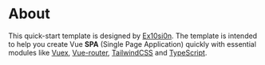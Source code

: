 # About

This quick-start template is designed by [Ex10si0n](http://github.com/Ex10si0n). The template is intended to help you create Vue **SPA** (Single Page Application) quickly with essential modules like [Vuex](https://next.vuex.vuejs.org/), [Vue-router](https://next.router.vuejs.org/), [TailwindCSS](https://tailwindcss.com/) and [TypeScript](https://www.typescriptlang.org/).